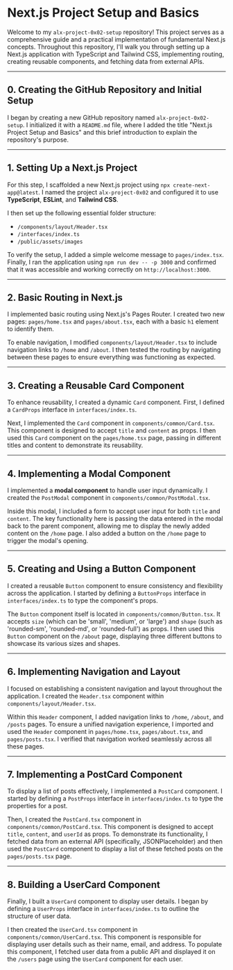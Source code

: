 # Next.js Project Setup and Basics

Welcome to my `alx-project-0x02-setup` repository! This project serves as a comprehensive guide and a practical implementation of fundamental Next.js concepts. Throughout this repository, I'll walk you through setting up a Next.js application with TypeScript and Tailwind CSS, implementing routing, creating reusable components, and fetching data from external APIs.

---

## 0. Creating the GitHub Repository and Initial Setup

I began by creating a new GitHub repository named `alx-project-0x02-setup`. I initialized it with a `README.md` file, where I added the title "Next.js Project Setup and Basics" and this brief introduction to explain the repository's purpose.

---

## 1. Setting Up a Next.js Project

For this step, I scaffolded a new Next.js project using `npx create-next-app@latest`. I named the project `alx-project-0x02` and configured it to use **TypeScript**, **ESLint**, and **Tailwind CSS**.

I then set up the following essential folder structure:
- `/components/layout/Header.tsx`
- `/interfaces/index.ts`
- `/public/assets/images`

To verify the setup, I added a simple welcome message to `pages/index.tsx`. Finally, I ran the application using `npm run dev -- -p 3000` and confirmed that it was accessible and working correctly on `http://localhost:3000`.

---

## 2. Basic Routing in Next.js

I implemented basic routing using Next.js's Pages Router. I created two new pages: `pages/home.tsx` and `pages/about.tsx`, each with a basic `h1` element to identify them.

To enable navigation, I modified `components/layout/Header.tsx` to include navigation links to `/home` and `/about`. I then tested the routing by navigating between these pages to ensure everything was functioning as expected.

---

## 3. Creating a Reusable Card Component

To enhance reusability, I created a dynamic `Card` component. First, I defined a `CardProps` interface in `interfaces/index.ts`.

Next, I implemented the `Card` component in `components/common/Card.tsx`. This component is designed to accept `title` and `content` as props. I then used this `Card` component on the `pages/home.tsx` page, passing in different titles and content to demonstrate its reusability.

---

<h2>4. Implementing a Modal Component</h2>

I implemented a **modal component** to handle user input dynamically. I created the `PostModal` component in `components/common/PostModal.tsx`.

Inside this modal, I included a form to accept user input for both `title` and `content`. The key functionality here is passing the data entered in the modal back to the parent component, allowing me to display the newly added content on the `/home` page. I also added a button on the `/home` page to trigger the modal's opening.

---

<h2>5. Creating and Using a Button Component</h2>

I created a reusable `Button` component to ensure consistency and flexibility across the application. I started by defining a `ButtonProps` interface in `interfaces/index.ts` to type the component's props.

The `Button` component itself is located in `components/common/Button.tsx`. It accepts `size` (which can be 'small', 'medium', or 'large') and `shape` (such as 'rounded-sm', 'rounded-md', or 'rounded-full') as props. I then used this `Button` component on the `/about` page, displaying three different buttons to showcase its various sizes and shapes.

---

<h2>6. Implementing Navigation and Layout</h2>

I focused on establishing a consistent navigation and layout throughout the application. I created the `Header.tsx` component within `components/layout/Header.tsx`.

Within this `Header` component, I added navigation links to `/home`, `/about`, and `/posts` pages. To ensure a unified navigation experience, I imported and used the `Header` component in `pages/home.tsx`, `pages/about.tsx`, and `pages/posts.tsx`. I verified that navigation worked seamlessly across all these pages.

---

<h2>7. Implementing a PostCard Component</h2>

To display a list of posts effectively, I implemented a `PostCard` component. I started by defining a `PostProps` interface in `interfaces/index.ts` to type the properties for a post.

Then, I created the `PostCard.tsx` component in `components/common/PostCard.tsx`. This component is designed to accept `title`, `content`, and `userId` as props. To demonstrate its functionality, I fetched data from an external API (specifically, JSONPlaceholder) and then used the `PostCard` component to display a list of these fetched posts on the `pages/posts.tsx` page.

---

<h2>8. Building a UserCard Component</h2>

Finally, I built a `UserCard` component to display user details. I began by defining a `UserProps` interface in `interfaces/index.ts` to outline the structure of user data.

I then created the `UserCard.tsx` component in `components/common/UserCard.tsx`. This component is responsible for displaying user details such as their name, email, and address. To populate this component, I fetched user data from a public API and displayed it on the `/users` page using the `UserCard` component for each user.
